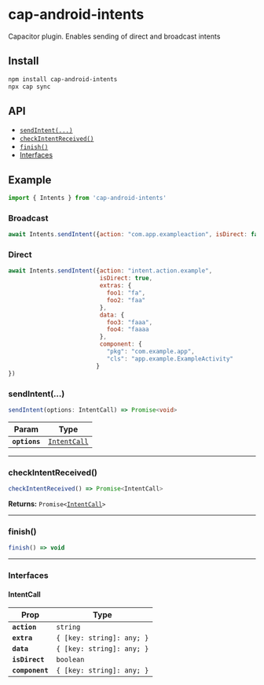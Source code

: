# cap-android-intents

Capacitor plugin. Enables sending of direct and broadcast intents

## Install

```bash
npm install cap-android-intents
npx cap sync
```

## API

<docgen-index>

* [`sendIntent(...)`](#sendintent)
* [`checkIntentReceived()`](#checkintentreceived)
* [`finish()`](#finish)
* [Interfaces](#interfaces)

</docgen-index>

## Example

```javascript
import { Intents } from 'cap-android-intents'
```

### Broadcast
```javascript
await Intents.sendIntent({action: "com.app.exampleaction", isDirect: false})
```

### Direct

```javascript
await Intents.sendIntent({action: "intent.action.example",
                          isDirect: true,
                          extras: { 
                            foo1: "fa",
                            foo2: "faa"
                          },
                          data: {
                            foo3: "faaa",
                            foo4: "faaaa
                          },
                          component: {
                            "pkg": "com.example.app",
                            "cls": "app.example.ExampleActivity"
                         }
})
```

<docgen-api>
<!--Update the source file JSDoc comments and rerun docgen to update the docs below-->

### sendIntent(...)

```typescript
sendIntent(options: IntentCall) => Promise<void>
```

| Param         | Type                                              |
| ------------- | ------------------------------------------------- |
| **`options`** | <code><a href="#intentcall">IntentCall</a></code> |

--------------------


### checkIntentReceived()

```typescript
checkIntentReceived() => Promise<IntentCall>
```

**Returns:** <code>Promise&lt;<a href="#intentcall">IntentCall</a>&gt;</code>

--------------------


### finish()

```typescript
finish() => void
```

--------------------


### Interfaces


#### IntentCall

| Prop            | Type                                 |
| --------------- | ------------------------------------ |
| **`action`**    | <code>string</code>                  |
| **`extra`**     | <code>{ [key: string]: any; }</code> |
| **`data`**      | <code>{ [key: string]: any; }</code> |
| **`isDirect`**  | <code>boolean</code>                 |
| **`component`** | <code>{ [key: string]: any; }</code> |

</docgen-api>
